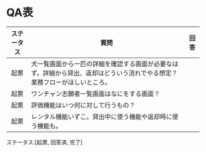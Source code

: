 # QA表

|ステータス|質問|回答|
|:-:|--|--|
|起票|犬一覧画面から一匹の詳細を確認する画面が必要なはず。詳細から貸出、返却はどういう流れでやる想定？業務フローがほしいところ。||
|起票|ワンチャン志願者一覧画面はなにをする画面？||
|起票|評価機能はいつ何に対して行うもの？||
|起票|レンタル機能いずこ。貸出中に使う機能や返却時に使う機能も。||

ステータス:[起票, 回答済, 完了]
